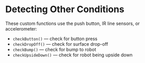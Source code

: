 # Detecting Other Conditions

These custom functions use the push button, IR line sensors, or accelerometer:

* `checkButton()` — check for button press
* `checkDropOff()` — check for surface drop-off
* `checkBump()` — check for bump to robot
* `checkUpsideDown()` — check for robot being upside down



